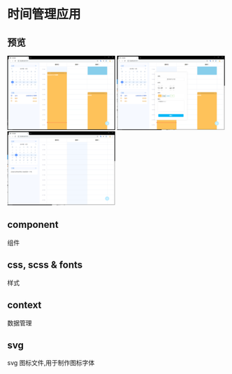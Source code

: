 # 时间管理应用

## 预览

<img src="./preview/1.png" width="49%"/>
<img src="./preview/2.png" width="49%"/>
<img src="./preview/3.png" width="49%"/>

## component 
组件

## css, scss & fonts
样式

## context
数据管理

## svg
svg 图标文件,用于制作图标字体